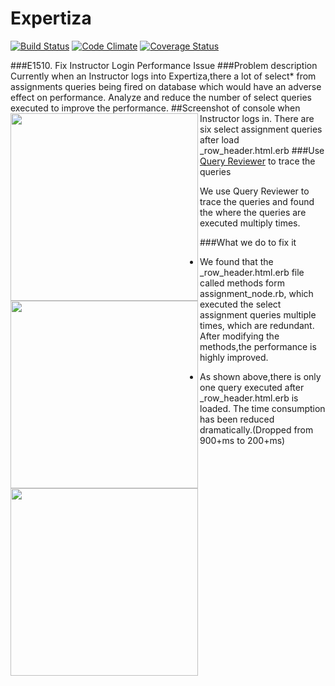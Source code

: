 Expertiza
=========

[![Build Status](https://travis-ci.org/expertiza/expertiza.png?branch=rails4)](https://travis-ci.org/expertiza/expertiza)
[![Code Climate](https://codeclimate.com/github/expertiza/expertiza.png)](https://codeclimate.com/github/expertiza/expertiza)
[![Coverage Status](https://coveralls.io/repos/expertiza/expertiza/badge.png?branch=rails4)](https://coveralls.io/r/expertiza/expertiza?branch=rails4)

###E1510. Fix Instructor Login Performance Issue
###Problem description
Currently when an Instructor logs into Expertiza,there a lot of select* from assignments queries being fired on database which would have an adverse effect on performance.
Analyze and reduce the number of select queries executed to improve the performance.
##Screenshot of console when Instructor logs in.
<img align=left src="https://github.com/fwu8/expertiza/blob/master/photo/before_modify.png" style="float:left;with:100px;height:300px">
There are six select assignment queries after load _row_header.html.erb
###Use [Query Reviewer](https://github.com/nesquena/query_reviewer) to trace the queries

<img align=left src="https://github.com/fwu8/expertiza/blob/master/photo/query_reviewer.png" style="float:left;with:100px;height:300px">
We use Query Reviewer to trace the queries and found the where the queries are executed multiply times.

###What we do to fix it
* We found that the _row_header.html.erb file called methods form assignment_node.rb, which executed the select assignment queries multiple times, which are redundant.
After modifying the methods,the performance is highly improved.
<img align=left src="https://github.com/fwu8/expertiza/blob/master/photo/after_modify.png" style="float:left;with:100px;height:300px">

* As shown above,there is only one query executed after _row_header.html.erb is loaded.
The time consumption has been reduced dramatically.(Dropped from 900+ms to 200+ms)
